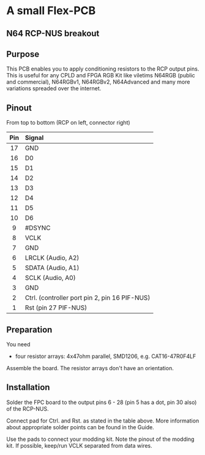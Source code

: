 # A small Flex-PCB
## N64 RCP-NUS breakout


## Purpose

This PCB enables you to apply conditioning resistors to the RCP output pins. This is useful for any CPLD and FPGA RGB Kit like viletims N64RGB (public and commercial), N64RGBv1, N64RGBv2, N64Advanced and many more variations spreaded over the internet.

## Pinout

From top to bottom (RCP on left, connector right)

| **Pin** | **Signal** |
|:-------:|:-----------|
| 17 | GND |
| 16 | D0 |
| 15 | D1 |
| 14 | D2 |
| 13 | D3 |
| 12 | D4 |
| 11 | D5 |
| 10 | D6 |
| 9 | #DSYNC |
| 8 | VCLK |
| 7 | GND |
| 6 | LRCLK (Audio, A2) |
| 5 | SDATA (Audio, A1) |
| 4 | SCLK (Audio, A0) |
| 3 | GND |
| 2 | Ctrl. (controller port pin 2, pin 16 PIF-NUS) |
| 1 | Rst (pin 27 PIF-NUS) |


## Preparation

You need

- four resistor arrays: 4x47ohm parallel, SMD1206, e.g. CAT16-47R0F4LF

Assemble the board. The resistor arrays don't have an orientation.

## Installation

Solder the FPC board to the output pins 6 - 28 (pin 5 has a dot, pin 30 also) of the RCP-NUS.

Connect pad for Ctrl. and Rst. as stated in the table above. More information about appropriate solder points can be found in the Guide.

Use the pads to connect your modding kit. Note the pinout of the modding kit. If possible, keep/run VCLK separated from data wires.